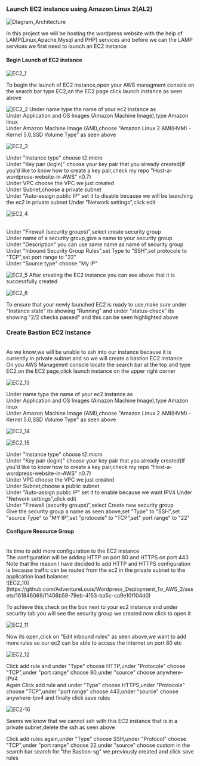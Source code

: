 ### Launch EC2 instance using Amazon Linux 2(AL2)

![DIagram_Architecture](https://github.com/AdventureLouis/Wordpress_Deployment_To_AWS_2/assets/161846069/f27b9186-75fd-4ce5-85ab-68372a9c5959)

In this project we will be hosting the wordpress website with the help of LAMP(Linux,Apache,Mysql and PHP) services and before we can the LAMP services we first need to launch an EC2 instance
<br>
#### Begin  Launch of EC2 instance 

![EC2_1](https://github.com/AdventureLouis/Wordpress_Deployment_To_AWS_2/assets/161846069/4a366e10-2176-4ce9-9aa3-7580ba4caf65)

To begin the launch of EC2 instance,open your AWS managment console on the search bar type EC2,on the EC2 page click launch instance as seen above
<br>

![EC2_2](https://github.com/AdventureLouis/Wordpress_Deployment_To_AWS_2/assets/161846069/6c33aaeb-1c1b-4ff3-b472-f5d9add94ba8)
Under name type the name of your ec2 instance as 
<br>
Under Application and OS Images (Amazon Machine Image),type Amazon linux
<br>
Under Amazon Machine Image (AMI),choose "Amazon Linux 2 AMI(HVM) - Kernel 5.0,SSD Volume Type" as seen above
<br>

![EC2_3](https://github.com/AdventureLouis/Wordpress_Deployment_To_AWS_2/assets/161846069/a4dba929-fa95-4833-aedc-bf98c20d901d)


Under "Instance type" choose t2.micro
<br>
Under "Key pair (login)" choose your key pair that you already created(If you'd like to know how to create a key pair,check my repo "Host-a-wordpress-website-in-AWS" n0.7)
<br>
Under VPC choose the VPC we just created
<br>
Under Subnet,choose a private subnet
<br>
Under "Auto-assign public IP" set it to disable because we will be launching the ec2 in private subnet
Under "Network settings",click edit 
<br>

![EC2_4](https://github.com/AdventureLouis/Wordpress_Deployment_To_AWS_2/assets/161846069/6856bd1c-2184-45e7-b1c4-8efc6335b6f6)


<br>
Under "Firewall (security groups)",select create security group 
<br>
Under name of a security group,give a name to your security group
<br>
Under "Description" you can use same name as name of security group
<br>
Under "Inbound Security Group Rules",set Type to "SSH",set protocole to "TCP",set port range to "22"
<br>
Under "Source type" choose "My IP"
<br>

![EC2_5](https://github.com/AdventureLouis/Wordpress_Deployment_To_AWS_2/assets/161846069/027e60cd-22f0-477a-8717-932dce7fd409)
After creating the EC2 instance you can see above that it is successfully created
<br>

![EC2_6](https://github.com/AdventureLouis/Wordpress_Deployment_To_AWS_2/assets/161846069/9e1563bf-ef0f-46f5-9c05-5ce11cb84f69)


To ensure that your newly launched EC2 is ready to use,make sure under "Instance state" its showing "Running" and under "status-check" its showing "2/2 checks passed" and this can be seen highlighted above





### Create Bastion EC2 Instance
<br>
As we know,we will be unable to ssh into our instance because it is currently in private subnet and so we will create a bastion EC2 instance
<br>
On you AWS Managemnt console locate the search bar at the top and type EC2,on the EC2 page,click launch instance on the upper right corner
<br>


![EC2_13](https://github.com/AdventureLouis/Wordpress_Deployment_To_AWS_2/assets/161846069/1703b7f6-2efb-40ce-bd69-bfe572bc5046)

Under name type the name of your ec2 instance as 
<br>
Under Application and OS Images (Amazon Machine Image),type Amazon linux
<br>
Under Amazon Machine Image (AMI),choose "Amazon Linux 2 AMI(HVM) - Kernel 5.0,SSD Volume Type" as seen above
<br>

![EC2_14](https://github.com/AdventureLouis/Wordpress_Deployment_To_AWS_2/assets/161846069/d519e497-d598-41f3-9c10-12dcdede1dca)

![EC2_15](https://github.com/AdventureLouis/Wordpress_Deployment_To_AWS_2/assets/161846069/de82de5b-39d4-4797-b8ac-ebe1a1f34dd1)



Under "Instance type" choose t2.micro
<br>
Under "Key pair (login)" choose your key pair that you already created(If you'd like to know how to create a key pair,check my repo "Host-a-wordpress-website-in-AWS" n0.7)
<br>
Under VPC choose the VPC we just created
<br>
Under Subnet,choose a public subnet
<br>
Under "Auto-assign public IP" set it to enable because we want IPV4
Under "Network settings",click edit 
<br>
Under "Firewall (security groups)",select Create new security group
<br>
Give the security group a name as seen above,set "Type" to "SSH",set "source Type" to "MY IP",set "protocole" to "TCP",set" port range" to "22"

#### Configure Resource Group
<br>
Its time to add more configuration to  the EC2 instance
<br>
The configuration will be adding HTTP on port 80 and HTTPS on port 443
<br>
Note that the reason I have decided to add HTTP and HTTPS configuration is because traffic can be routed from the ec2 in the private subnet to the application load balancer.
<br>
![EC2_10](https://github.com/AdventureLouis/Wordpress_Deployment_To_AWS_2/assets/161846069/f1406b59-79eb-4153-ba5c-ca9e10f104d0)

To achieve this,check on the box next to your ec2 instance and under security tab you will see the security group we created now click to open it
<br>

![EC2_11](https://github.com/AdventureLouis/Wordpress_Deployment_To_AWS_2/assets/161846069/e54db8b3-eaad-45ae-a5d4-2abb638285a0)

Now its open,click on "Edit inbound rules" as seen above,we want to add more rules so our ec2  can be able to access the internet on port 80 etc 
<br>

![EC2_12](https://github.com/AdventureLouis/Wordpress_Deployment_To_AWS_2/assets/161846069/6ff0216b-ef68-4162-826d-8554483edde1)


Click add rule and under "Type" choose HTTP,under "Protocole" choose "TCP",under "port range" choose 80,under "source" choose anywhere-IPV4
<br>
Again Click add rule and under "Type" choose HTTPS,under "Protocole" choose "TCP",under "port range" choose 443,under "source" choose anywhere-Ipv4 and finally click save rules
<br>

![EC2-16](https://github.com/AdventureLouis/Wordpress_Deployment_To_AWS_2/assets/161846069/537fef66-e3c2-46f5-bef6-6b9d311697ce)

Seems we know that we cannot ssh with this EC2 instance that is in a private subnet,delete the ssh  as seen above
<br>

Click add rules again,under "Type" choose SSH,under "Protocol" choose "TCP",under "port range" choose 22,under "source" choose custom
in the search bar search for "the Bastion-sg" we previously created and click save rules
<br>





